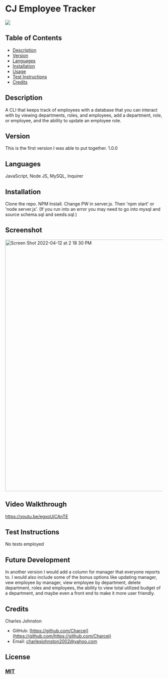 
# CJ Employee Tracker
<a href="https://img.shields.io/badge/License-M-brightgreen"><img src="https://img.shields.io/badge/License-M-brightgreen"></a>

## Table of Contents
- [Description](#description)
- [Version](#version)
- [Languages](#languages)
- [Installation](#installation)
- [Usage](#usage)
- [Test Instructions](#test-instructions)
- [Credits](#credits)

## Description
A CLI that keeps track of employees with a database that you can interact with by viewing departments, roles, and employees, add a department, role, or employee, and the ability to update an employee role.
## Version
This is the first version I was able to put together. 1.0.0
## Languages
 JavaScript, Node JS, MySQL, Inquirer
## Installation
Clone the repo. NPM Install. Change PW in server.js. Then 'npm start' or 'node server.js'. (If you run into an error you may need to go into mysql and source schema.sql and seeds.sql.)
## Screenshot
<img width="804" alt="Screen Shot 2022-04-12 at 2 18 30 PM" src="https://user-images.githubusercontent.com/94859458/163199123-5cf6a898-ddeb-4c8f-a2db-fbbed0f9a815.png">

## Video Walkthrough
https://youtu.be/egxoUjCAnTE 

## Test Instructions
No tests employed

## Future Development

In another version I would add a column for manager that everyone reports to. I would also include some of the bonus options like updating manager, vew employee by manager, view employee by department, delete department, roles and employees, the ability to view total utilized budget of a department, and maybe even a front end to make it more user friendly. 

## Credits
Charles Johnston
* GitHub: [https://github.com/Charcej](https://github.com/https://github.com/Charcej)
* Email: 
[charlesjohnston2002@yahoo.com](mailto:charlesjohnston2002@yahoo.com)
## License
### [MIT](https://opensource.org/licenses/MIT)
  